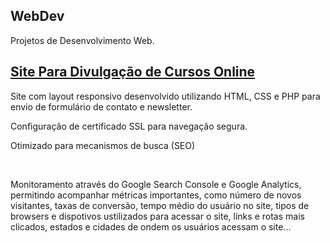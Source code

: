 ## WebDev
Projetos de Desenvolvimento Web.

## <a href="https://www.aprendilucrei.com/" target="_blank">Site Para Divulgação de Cursos Online</a>
<p>Site com layout responsivo desenvolvido utilizando HTML, CSS e PHP para envio de formulário de contato e newsletter.</p>
<p>Configuração de certificado SSL para navegação segura.</p>
<p>Otimizado para mecanismos de busca (SEO)</p>
<img src="">
<img src="">
<p>Monitoramento através do Google Search Console e Google Analytics, permitindo acompanhar métricas importantes, como número de novos visitantes, taxas de conversão, tempo médio do usuário no site, tipos de browsers e dispotivos ustilizados para acessar o site, links e rotas mais clicados, estados e cidades de ondem os usuários acessam o site...</p>

